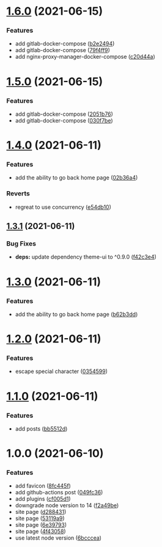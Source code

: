 # [1.6.0](https://github.com/kunish/blog/compare/v1.5.0...v1.6.0) (2021-06-15)


### Features

* add gitlab-docker-compose ([b2e2494](https://github.com/kunish/blog/commit/b2e249400c58b55a9e196afa847d62c9062e9652))
* add gitlab-docker-compose ([79f4ff9](https://github.com/kunish/blog/commit/79f4ff9d7b3d033e5a765f7999dafa212e7e84e4))
* add nginx-proxy-manager-docker-compose ([c20d44a](https://github.com/kunish/blog/commit/c20d44a41f50eb9dcba37fb13ac85f4bb2b426b6))

# [1.5.0](https://github.com/kunish/blog/compare/v1.4.0...v1.5.0) (2021-06-15)


### Features

* add gitlab-docker-compose ([2051b76](https://github.com/kunish/blog/commit/2051b7672575768f20024fbed998012b1d80032c))
* add gitlab-docker-compose ([030f7be](https://github.com/kunish/blog/commit/030f7be3465f03f09d9f69fd91439c2dc4f26f0a))

# [1.4.0](https://github.com/kunish/blog/compare/v1.3.1...v1.4.0) (2021-06-11)


### Features

* add the ability to go back home page ([02b36a4](https://github.com/kunish/blog/commit/02b36a4912d98cfd40b4dc0abcb7a914bd839944))


### Reverts

* regreat to use concurrency ([e54db10](https://github.com/kunish/blog/commit/e54db10625aa8142247f1f43bff7f82f6ace238a))

## [1.3.1](https://github.com/kunish/blog/compare/v1.3.0...v1.3.1) (2021-06-11)


### Bug Fixes

* **deps:** update dependency theme-ui to ^0.9.0 ([f42c3e4](https://github.com/kunish/blog/commit/f42c3e4217b2cf38f4778cdddb6a5b375a035020))

# [1.3.0](https://github.com/kunish/blog/compare/v1.2.0...v1.3.0) (2021-06-11)


### Features

* add the ability to go back home page ([b62b3dd](https://github.com/kunish/blog/commit/b62b3dd5b2116d5945184d1706e618261a12a17e))

# [1.2.0](https://github.com/kunish/blog/compare/v1.1.0...v1.2.0) (2021-06-11)


### Features

* escape special character ([0354599](https://github.com/kunish/blog/commit/0354599a8610da81a0b2e8b363807db190ca6f3c))

# [1.1.0](https://github.com/kunish/blog/compare/v1.0.0...v1.1.0) (2021-06-11)


### Features

* add posts ([bb5512d](https://github.com/kunish/blog/commit/bb5512db8a48de42ee7057eb8dcba27e0df443e9))

# 1.0.0 (2021-06-10)


### Features

* add favicon ([8fc445f](https://github.com/kunish/blog/commit/8fc445f49c7073e0c880a791e450b314629bc240))
* add github-actions post ([049fc36](https://github.com/kunish/blog/commit/049fc364b3950f22ac17407624924a1d9c2924a6))
* add plugins ([cf005d1](https://github.com/kunish/blog/commit/cf005d168510ed6f897f34b5ca1b3967ef233906))
* downgrade node version to 14 ([f2a49be](https://github.com/kunish/blog/commit/f2a49bebc49602b984605e7273f528d11595b754))
* site page ([d288431](https://github.com/kunish/blog/commit/d288431c3921be3cc6f2a92d5c3da2c7ccbb405e))
* site page ([53119a9](https://github.com/kunish/blog/commit/53119a93f9a9f9a57242e11117934c294cd3cdb2))
* site page ([6e39793](https://github.com/kunish/blog/commit/6e397937f5dced90802c194a3bf13149211a1f49))
* site page ([4f43058](https://github.com/kunish/blog/commit/4f430580b23db2f7d94c1eadeedff33cc7a4b738))
* use latest node version ([6bcccea](https://github.com/kunish/blog/commit/6bcccea27f8f8c7fdb52c629f97adcd516dcc7e8))
